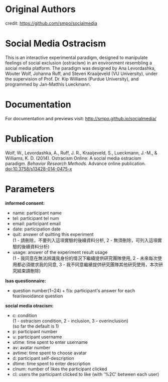 Original Authors
===========
credit: https://github.com/smpo/socialmedia


Social Media Ostracism
======================

This is an interactive experimental paradigm, designed to manipulate feelings of social exclusion (ostracism) in an environment resembling a social media platform. The paradigm was designed by Ana Levordashka, Wouter Wolf, Johanna Ruff, and Steven Kraaijeveld (VU University), under the supervision of Prof. Dr. Kip Williams (Purdue University), and programmed by Jan-Matthis Lueckmann.


Documentation
=============

For documentation and previews visit: http://smpo.github.io/socialmedia/


Publication
===========

Wolf, W., Levordashka, A., Ruff, J. R., Kraaijeveld, S., Lueckmann, J.-M., & Williams, K. D. (2014). Ostracism Online: A social media ostracism paradigm. _Behavior Research Methods._ Advance online publication. [doi:10.3758/s13428-014-0475-x](http://dx.doi.org/10.3758/s13428-014-0475-x)


Parameters
===========

<b>informed consent:</b>
* name: participant name
* tel: participant tel num
* email: participant email
* date: participation date
* quit: answer of quitting this experiment <br />
  (1 - 請刪除，不要列入這項實驗的後續資料分析, 2 - 無須刪除，可列入這項實驗的後續資料分析)
* usage: answer of the experiment result usage <br />
  (1 - 我同意在無法辨識我身份的情況下繼續提供研究團隊使用, 2 - 未來每次使用都必須徵求我的同意, 3 - 我不同意繼續提供研究團隊其他研究使用，本次研究結束請刪除) <br />
  
<b>lsas questionnaire:</b>
* question number(1~24) + f/a: participant's answer for each fear/avoidance question

<b>social media otracism:</b>
* c: condition <br />
  (1 - ostracism condition, 2 - inclusion, 3 - overinclusion) <br />
  (so far the default is 1)
* p: participant number
* u: participant username
* utime: time spent to enter username
* av: avatar number
* avtime: time spent to choose avatar
* d: participant self-description
* dtime: time spent to enter description
* clnum: number of likes the participant clicked
* cl: users the participant clicked to like (with '%2C' between each user)
